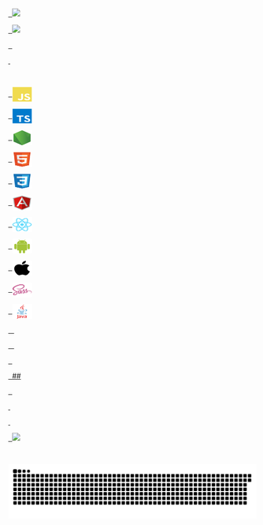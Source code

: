  <div class="row">

  <a href="https://github.com/gholiveira29">

  <img height="170em" src="https://github-readme-stats.vercel.app/api?username=gholiveira29&show_icons=true&theme=dracula&include_all_commits=true&count_private=true"/>

  <img height="170em" src="https://github-readme-stats.vercel.app/api/top-langs/?username=gholiveira29&layout=compact&langs_count=7&theme=dracula"/>

</div>

  

  <div style="display: inline_block"><br>

  <img align="center" alt="Gui-Js" height="30" width="40" src="https://raw.githubusercontent.com/devicons/devicon/master/icons/javascript/javascript-plain.svg">

  <img align="center" alt="Gui-Ts" height="30" width="40" src="https://raw.githubusercontent.com/devicons/devicon/master/icons/typescript/typescript-plain.svg">

  <img align="center" alt="Gui-node" height="30" width="40" src="https://github.com/devicons/devicon/blob/master/icons/nodejs/nodejs-original.svg">

  <img align="center" alt="Gui-HTML" height="30" width="40" src="https://raw.githubusercontent.com/devicons/devicon/master/icons/html5/html5-original.svg">

  <img align="center" alt="Gui-CSS" height="30" width="40" src="https://raw.githubusercontent.com/devicons/devicon/master/icons/css3/css3-original.svg">

  <img align="center" alt="Gui-angular" height="30" width="40" src="https://github.com/devicons/devicon/blob/master/icons/angularjs/angularjs-original.svg">

  <img align="center" alt="Gui-react" height="30" width="40" src="https://github.com/devicons/devicon/blob/master/icons/react/react-original.svg">

  <img align="center" alt="Gui-andoid" height="30" width="40" src="https://github.com/devicons/devicon/blob/master/icons/android/android-original.svg">

  <img align="center" alt="Gui-apple" height="30" width="40" src="https://github.com/devicons/devicon/blob/master/icons/apple/apple-original.svg">

  <img align="center" alt="Gui-apple" height="30" width="40" src="https://github.com/devicons/devicon/blob/master/icons/sass/sass-original.svg">

  <img align="center" alt="Gui-react" height="30" width="40" src="https://github.com/devicons/devicon/blob/master/icons/java/java-original-wordmark.svg">

   

   

</div>

  

  ##

  

  <div> 

  <a href="https://www.linkedin.com/in/guilherme-oliveira-a530271a7" target="_blank"><img src="https://img.shields.io/badge/-LinkedIn-%230077B5?style=for-the-badge&logo=linkedin&logoColor=white" target="_blank"></a>

    

![Snake animation](https://github.com/gholiveira29/gholiveira29/blob/output/github-contribution-grid-snake.svg)

</div>
